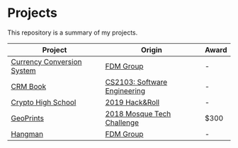 # Projects
This repository is a summary of my projects.

Project                                                             | Origin                                                                                                         | Award
--------------------------------------------------------------------| -------------------------------------------------------------------------------------------------------------- | -------
[Currency Conversion System](https://github.com/shumarb/projects/tree/main/projects/currencyConversionSystem) | [FDM Group](https://github.com/shumarb/training/fdm)                       	     | -
[CRM Book](https://github.com/shumarb/cs2103)                       | [CS2103: Software Engineering](https://nusmods.com/modules/CS2103/software-engineering)                        | -
[Crypto High School](https://github.com/shumarb/crypto-high-school) | [2019 Hack&Roll](https://devpost.com/software/crypto-high-school)                                              | -
[GeoPrints](https://github.com/2018-MTC-dynamicoders/GeoPrints)     | [2018 Mosque Tech Challenge](https://islamicevents.sg/event/7462)                                              | $300
[Hangman](https://github.com/shumarb/projects/projects/hangman) | [FDM Group](https://github.com/shumarb/training/tree/main/fdm)                    | -
